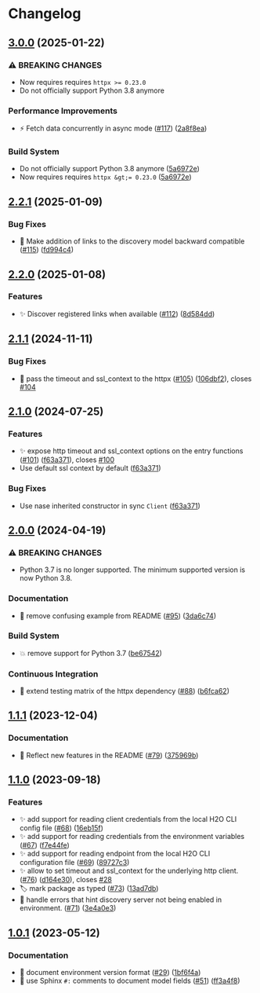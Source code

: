 # Changelog

## [3.0.0](https://github.com/h2oai/cloud-discovery-py/compare/v2.2.1...v3.0.0) (2025-01-22)


### ⚠ BREAKING CHANGES

* Now requires requires `httpx >= 0.23.0`
* Do not officially support Python 3.8 anymore

### Performance Improvements

* ⚡️ Fetch data concurrently in async mode ([#117](https://github.com/h2oai/cloud-discovery-py/issues/117)) ([2a8f8ea](https://github.com/h2oai/cloud-discovery-py/commit/2a8f8eaab15953f91dec908e4d77c84c039f14a4))


### Build System

* Do not officially support Python 3.8 anymore ([5a6972e](https://github.com/h2oai/cloud-discovery-py/commit/5a6972e233288e9b2cda39bbdd43f108a2b81e9b))
* Now requires requires `httpx &gt;= 0.23.0` ([5a6972e](https://github.com/h2oai/cloud-discovery-py/commit/5a6972e233288e9b2cda39bbdd43f108a2b81e9b))

## [2.2.1](https://github.com/h2oai/cloud-discovery-py/compare/v2.2.0...v2.2.1) (2025-01-09)


### Bug Fixes

* 🐛 Make addition of links to the discovery model backward compatible ([#115](https://github.com/h2oai/cloud-discovery-py/issues/115)) ([fd994c4](https://github.com/h2oai/cloud-discovery-py/commit/fd994c4fdd5a07f4aaeae9e5ca4445c5ef309658))

## [2.2.0](https://github.com/h2oai/cloud-discovery-py/compare/v2.1.1...v2.2.0) (2025-01-08)


### Features

* ✨ Discover registered links when available ([#112](https://github.com/h2oai/cloud-discovery-py/issues/112)) ([8d584dd](https://github.com/h2oai/cloud-discovery-py/commit/8d584ddf5a437a533b40a6b25460f4028b45f9a6))

## [2.1.1](https://github.com/h2oai/cloud-discovery-py/compare/v2.1.0...v2.1.1) (2024-11-11)


### Bug Fixes

* 🐛 pass the timeout and ssl_context to the httpx ([#105](https://github.com/h2oai/cloud-discovery-py/issues/105)) ([106dbf2](https://github.com/h2oai/cloud-discovery-py/commit/106dbf27732cacf1dd795a694e95ab7e14b86b41)), closes [#104](https://github.com/h2oai/cloud-discovery-py/issues/104)

## [2.1.0](https://github.com/h2oai/cloud-discovery-py/compare/v2.0.0...v2.1.0) (2024-07-25)


### Features

* ✨ expose http timeout and ssl_context options on the entry functions ([#101](https://github.com/h2oai/cloud-discovery-py/issues/101)) ([f63a371](https://github.com/h2oai/cloud-discovery-py/commit/f63a371e4837a6b04a17f3e9cc6ef6050a944a52)), closes [#100](https://github.com/h2oai/cloud-discovery-py/issues/100)
* Use default ssl context by default ([f63a371](https://github.com/h2oai/cloud-discovery-py/commit/f63a371e4837a6b04a17f3e9cc6ef6050a944a52))


### Bug Fixes

* Use nase inherited constructor in sync `Client` ([f63a371](https://github.com/h2oai/cloud-discovery-py/commit/f63a371e4837a6b04a17f3e9cc6ef6050a944a52))

## [2.0.0](https://github.com/h2oai/cloud-discovery-py/compare/v1.1.1...v2.0.0) (2024-04-19)


### ⚠ BREAKING CHANGES

* Python 3.7 is no longer supported. The minimum supported version is now Python 3.8.

### Documentation

* 📝 remove confusing example from README ([#95](https://github.com/h2oai/cloud-discovery-py/issues/95)) ([3da6c74](https://github.com/h2oai/cloud-discovery-py/commit/3da6c7451368fabf835e5966ac258ee79cf790e8))


### Build System

* 💥 remove support for Python 3.7 ([be67542](https://github.com/h2oai/cloud-discovery-py/commit/be67542550151c2673e38d640391793b8295bde2))


### Continuous Integration

* 👷 extend testing matrix of the httpx dependency ([#88](https://github.com/h2oai/cloud-discovery-py/issues/88)) ([b6fca62](https://github.com/h2oai/cloud-discovery-py/commit/b6fca62f0ed94b5edb9825945ca6d0028b7f65c1))

## [1.1.1](https://github.com/h2oai/cloud-discovery-py/compare/v1.1.0...v1.1.1) (2023-12-04)


### Documentation

* 📝 Reflect new features in the README ([#79](https://github.com/h2oai/cloud-discovery-py/issues/79)) ([375969b](https://github.com/h2oai/cloud-discovery-py/commit/375969b3ca8682f1ce94a0d06028b8bd5fddd92d))

## [1.1.0](https://github.com/h2oai/cloud-discovery-py/compare/v1.0.1...v1.1.0) (2023-09-18)


### Features

* ✨ add support for reading client credentials from the local H2O CLI config file ([#68](https://github.com/h2oai/cloud-discovery-py/issues/68)) ([16eb15f](https://github.com/h2oai/cloud-discovery-py/commit/16eb15fd01fc769e38d824bad8331c854608014a))
* ✨ add support for reading credentials from the environment variables ([#67](https://github.com/h2oai/cloud-discovery-py/issues/67)) ([f7e44fe](https://github.com/h2oai/cloud-discovery-py/commit/f7e44fe2353556e56eaadaa71fcac84d1108b3a2))
* ✨ add support for reading endpoint from the local H2O CLI configuration file ([#69](https://github.com/h2oai/cloud-discovery-py/issues/69)) ([89727c3](https://github.com/h2oai/cloud-discovery-py/commit/89727c3f452ec341e1c7cf55dcb59e17bb72ffa6))
* ✨ allow to set timeout and ssl_context for the underlying http client. ([#76](https://github.com/h2oai/cloud-discovery-py/issues/76)) ([d164e30](https://github.com/h2oai/cloud-discovery-py/commit/d164e307319939e159faf74015f8dc0240b44db4)), closes [#28](https://github.com/h2oai/cloud-discovery-py/issues/28)
* 🏷️ mark package as typed ([#73](https://github.com/h2oai/cloud-discovery-py/issues/73)) ([13ad7db](https://github.com/h2oai/cloud-discovery-py/commit/13ad7db2562c7030978a5d1feef3bd1d63aa0fd8))
* 🥅 handle errors that hint discovery server not being enabled in environment. ([#71](https://github.com/h2oai/cloud-discovery-py/issues/71)) ([3e4a0e3](https://github.com/h2oai/cloud-discovery-py/commit/3e4a0e38ee7be2e519091f3292926a3d5e8f4c6d))

## [1.0.1](https://github.com/h2oai/cloud-discovery-py/compare/v1.0.0...v1.0.1) (2023-05-12)


### Documentation

* 📝 document environment version format ([#29](https://github.com/h2oai/cloud-discovery-py/issues/29)) ([1bf6f4a](https://github.com/h2oai/cloud-discovery-py/commit/1bf6f4a2a1faefce3e5141130cd05c7bdfaf48bd))
* 📝 use Sphinx `#:` comments to document model fields ([#51](https://github.com/h2oai/cloud-discovery-py/issues/51)) ([ff3a4f8](https://github.com/h2oai/cloud-discovery-py/commit/ff3a4f8f646eb304f741dae83ca260460d0f41be))
